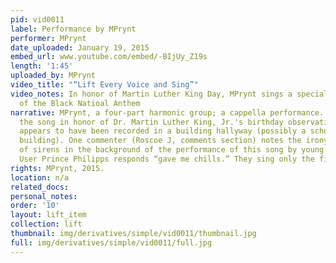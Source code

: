 ```yaml
---
pid: vid0011
label: Performance by MPrynt
performer: MPrynt
date_uploaded: January 19, 2015
embed_url: www.youtube.com/embed/-BIjUy_Z19s
length: '1:45'
uploaded_by: MPrynt
video_title: "“Lift Every Voice and Sing”"
video_notes: In honor of Martin Luther King Day, MPrynt sings a special rendition
  of the Black Natioal Anthem
narrative: MPrynt, a four-part harmonic group; a cappella performance. The group recorded
  the song in honor of Dr. Martin Luther King, Jr.'s birthday observation. The song
  appears to have been recorded in a building hallyway (possibly a school, or apartment
  building). One commenter (Roscoe J, comments section) notes the irony of the sounds
  of sirens in the background of the performance of this song by young black men.
  User Prince Philipps responds “gave me chills.” They sing only the first verse.
rights: MPrynt, 2015.
location: n/a
related_docs: 
personal_notes: 
order: '10'
layout: lift_item
collection: lift
thumbnail: img/derivatives/simple/vid0011/thumbnail.jpg
full: img/derivatives/simple/vid0011/full.jpg
---
```

